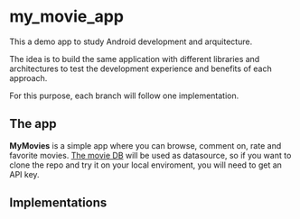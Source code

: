 # my_movie_app

This a demo app to study Android development and arquitecture.

The idea is to build the same application with different libraries and architectures to test the development experience and benefits of each approach.

For this purpose, each branch will follow one implementation.

## The app

**MyMovies** is a simple app where you can browse, comment on, rate and favorite movies.
[The movie DB](https://www.themoviedb.org/) will be used as datasource, so if you want to clone the repo and try it on your local enviroment, you will need to get an API key.

## Implementations





